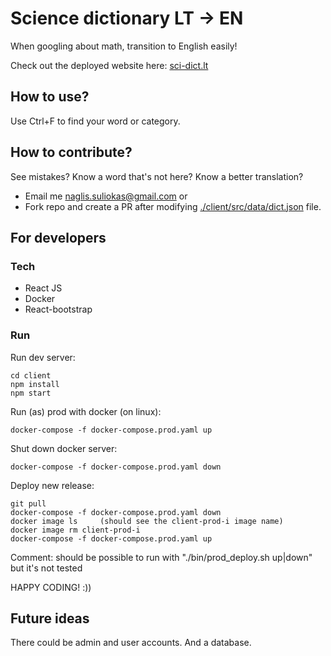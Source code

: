 # Science dictionary LT -> EN

When googling about math, transition to English easily!

Check out the deployed website here: [sci-dict.lt](http://sci-dict.lt)

## How to use?

Use Ctrl+F to find your word or category.

## How to contribute?

See mistakes? Know a word that's not here? Know a better translation?

- Email me [naglis.suliokas@gmail.com](mailto:naglis.suliokas@gmail.com) or
- Fork repo and create a PR after modifying [./client/src/data/dict.json](./client/src/data/dict.json) file.

## For developers

### Tech

- React JS
- Docker
- React-bootstrap

### Run

Run dev server:

```
cd client
npm install
npm start
```

Run (as) prod with docker (on linux):

```
docker-compose -f docker-compose.prod.yaml up
```

Shut down docker server:

```
docker-compose -f docker-compose.prod.yaml down
```

Deploy new release:

```
git pull
docker-compose -f docker-compose.prod.yaml down
docker image ls     (should see the client-prod-i image name)
docker image rm client-prod-i
docker-compose -f docker-compose.prod.yaml up
```

Comment: should be possible to run with "./bin/prod_deploy.sh up|down" but it's not tested

HAPPY CODING! :))

## Future ideas

There could be admin and user accounts. And a database.
